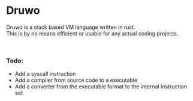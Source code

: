 # Druwo
Druwo is a stack based VM language written in rust. <br>
This is by no means efficient or usable for any actual coding projects.

<br>

### Todo:
- Add a syscall instruction
- Add a compiler from source code to a executable
- Add a converter from the executable format to the internal Instruction set

